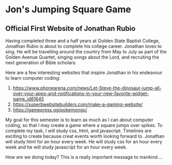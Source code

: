 # Jon's Jumping Square Game

## Official First Website of Jonathan Rubio

Having completed three and a half years at Golden State Baptist College, Jonathan Rubio is about to complete his college career. Jonathan loves to sing. He will be travelling around the country from May to July as part of the Golden Avenue Quartet, singing songs about the Lord, and recruiting the next generation of Bible scholars. 

Here are a few interesting websites that inspire Jonathan in his endeavour to learn computer coding:
1. https://www.phonearena.com/news/Let-Steve-the-dinosaur-jump-all-over-your-apps-and-notifications-in-your-new-favorite-widget-game_id81645
2. https://superbwebsitebuilders.com/make-a-gaming-website/
3. https://gamepress.gg/pokemongo/

My goal for this semester is to learn as much as I can about computer coding, so that I may create a game where a square jumps over spikes. To complete my task, I will study css, html, and javascript.
Timelines are exciting to create because creat events worth looking forward to. Jonathan will study html for an hour every week. He will study
css for an hour every week and he will study javascript for an hour every week.

How are we doing today?
This is a really important message to mankind....
